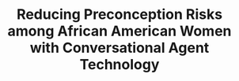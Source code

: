 ---
name: "Reducing Preconception Risks Among African American"
title: "Reducing Preconception Risks among African American Women with Conversational Agent Technology"
project: null
event: "Journal of the American Board of Family Medicine, 28(4):441-451"
authors:
- name: "Jack, B."
- name: "Bickmore, T."
- name: "Hempstead, M."
- name: "Nyahkoon, L."
- name: "Sadikova, E."
- name: "Mitchell, S."
- name: "Gardiner, P."
- name: "Adigun, F."
- name: "Penti, B."
- name: "Schulman, D."
- name: "Damus, K."
year: 2015
resources: null
external_url: null
draft: false 
headless: true
---